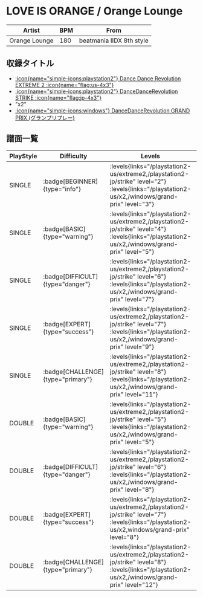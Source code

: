 # LOVE IS ORANGE / Orange Lounge

|Artist|BPM|From|
|------|---|----|
|Orange Lounge|180|beatmania IIDX 8th style|

## 収録タイトル

- [:icon{name="simple-icons:playstation2"} Dance Dance Revolution EXTREME 2 :icon{name="flag:us-4x3"}](/playstation2-us/extreme2)
- [:icon{name="simple-icons:playstation2"} DanceDanceRevolution STRIKE :icon{name="flag:jp-4x3"}](/playstation2-jp/strike)
- "x2"
- [:icon{name="simple-icons:windows"} DanceDanceRevolution GRAND PRIX (グランプリプレー)](/windows/grand-prix)

## 譜面一覧

|PlayStyle|Difficulty|Levels|Notes|Movie|
|---------|----------|------|-----|-----|
|SINGLE| :badge[BEGINNER]{type="info"}| :levels{links="/playstation2-us/extreme2,/playstation2-jp/strike" level="2"} :levels{links="/playstation2-us/x2,/windows/grand-prix" level="3"}|110/2||
|SINGLE| :badge[BASIC]{type="warning"}| :levels{links="/playstation2-us/extreme2,/playstation2-jp/strike" level="4"} :levels{links="/playstation2-us/x2,/windows/grand-prix" level="5"}|148/5||
|SINGLE| :badge[DIFFICULT]{type="danger"}| :levels{links="/playstation2-us/extreme2,/playstation2-jp/strike" level="6"} :levels{links="/playstation2-us/x2,/windows/grand-prix" level="7"}|216/26||
|SINGLE| :badge[EXPERT]{type="success"}| :levels{links="/playstation2-us/extreme2,/playstation2-jp/strike" level="7"} :levels{links="/playstation2-us/x2,/windows/grand-prix" level="9"}|252/0||
|SINGLE| :badge[CHALLENGE]{type="primary"}| :levels{links="/playstation2-us/extreme2,/playstation2-jp/strike" level="8"} :levels{links="/playstation2-us/x2,/windows/grand-prix" level="11"}|327/8||
|DOUBLE| :badge[BASIC]{type="warning"}| :levels{links="/playstation2-us/extreme2,/playstation2-jp/strike" level="5"} :levels{links="/playstation2-us/x2,/windows/grand-prix" level="5"}|165/5||
|DOUBLE| :badge[DIFFICULT]{type="danger"}| :levels{links="/playstation2-us/extreme2,/playstation2-jp/strike" level="6"} :levels{links="/playstation2-us/x2,/windows/grand-prix" level="8"}|219/27||
|DOUBLE| :badge[EXPERT]{type="success"}| :levels{links="/playstation2-us/extreme2,/playstation2-jp/strike" level="7"} :levels{links="/playstation2-us/x2,windows/grand-prix" level="8"}|246/2||
|DOUBLE| :badge[CHALLENGE]{type="primary"}| :levels{links="/playstation2-us/extreme2,/playstation2-jp/strike" level="8"} :levels{links="/playstation2-us/x2,/windows/grand-prix" level="12"}|316/11||
